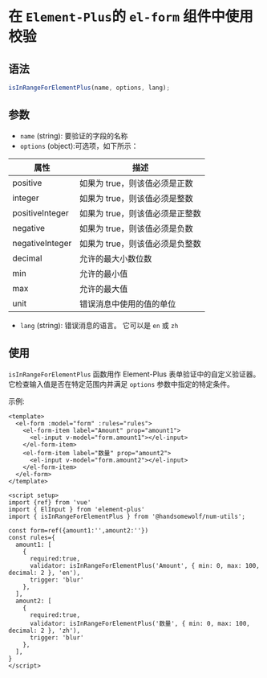 <script lang="ts" setup>
import {ref} from 'vue'
import { useData } from 'vitepress'
import { ElInput } from 'element-plus'
import {isInRangeForElementPlus} from '@handsomewolf/num-utils';

const { site, theme, page, frontmatter } = useData()
const form=ref({amount1:'',amount2:''})
const rules={
  amount1: [
    
    { required:true,validator: isInRangeForElementPlus('Amount', { min: 0, max: 100, decimal: 2 }, 'en'), trigger: 'blur' },
  ],
  amount2: [
    { required:true,validator: isInRangeForElementPlus('数量', { min: 0, max: 100, decimal: 2 }, 'zh'), trigger: 'blur' },
  ],
}
</script>

# 在 `Element-Plus`的 `el-form` 组件中使用校验

## 语法

```ts
isInRangeForElementPlus(name, options, lang);
```

## 参数

- `name` (string): 要验证的字段的名称
- `options` (object):可选项，如下所示：

| 属性            | 描述                            |
| --------------- | ------------------------------- |
| positive        | 如果为 true，则该值必须是正数   |
| integer         | 如果为 true，则该值必须是整数   |
| positiveInteger | 如果为 true，则该值必须是正整数 |
| negative        | 如果为 true，则该值必须是负数   |
| negativeInteger | 如果为 true，则该值必须是负整数 |
| decimal         | 允许的最大小数位数              |
| min             | 允许的最小值                    |
| max             | 允许的最大值                    |
| unit            | 错误消息中使用的值的单位        |

- `lang` (string): 错误消息的语言。 它可以是 `en` 或 `zh`

## 使用

`isInRangeForElementPlus` 函数用作 Element-Plus 表单验证中的自定义验证器。 它检查输入值是否在特定范围内并满足 `options` 参数中指定的特定条件。

  <el-form :model="form" :rules="rules">
    <el-form-item label="Amount" prop="amount1">
      <el-input v-model="form.amount1"></el-input>
    </el-form-item>
    <el-form-item label="数量" prop="amount2">
      <el-input v-model="form.amount2"></el-input>
    </el-form-item>
  </el-form>

示例:

```Vue
<template>
  <el-form :model="form" :rules="rules">
    <el-form-item label="Amount" prop="amount1">
      <el-input v-model="form.amount1"></el-input>
    </el-form-item>
    <el-form-item label="数量" prop="amount2">
      <el-input v-model="form.amount2"></el-input>
    </el-form-item>
  </el-form>
</template>

<script setup>
import {ref} from 'vue'
import { ElInput } from 'element-plus'
import { isInRangeForElementPlus } from '@handsomewolf/num-utils';

const form=ref({amount1:'',amount2:''})
const rules={
  amount1: [
    {
      required:true,
      validator: isInRangeForElementPlus('Amount', { min: 0, max: 100, decimal: 2 }, 'en'),
      trigger: 'blur'
    },
  ],
  amount2: [
    {
      required:true,
      validator: isInRangeForElementPlus('数量', { min: 0, max: 100, decimal: 2 }, 'zh'),
      trigger: 'blur'
    },
  ],
}
</script>
```
